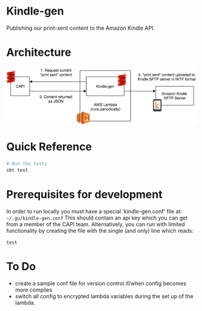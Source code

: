 # Kindle-gen

Publishing our print-sent content to the Amazon Kindle API.

# Architecture

![Architecture diagram](docs/kindle-gen-diagram.png)

# Quick Reference

```sh
# Run the tests
sbt test
```

# Prerequisites for development 

In order to run locally you must have a special 'kindle-gen.conf' file at: `~/.gu/kindle-gen.conf`
This should contain an api key which you can get from a member of the CAPI team. Alternatively, you can run with limited functionality by creating the file with the single (and only) line which reads:
```text
test
```

# To Do

- create a sample conf file for version control if/when config becomes more compiles
- switch all config to encrypted lambda variables during the set up of the lambda.


